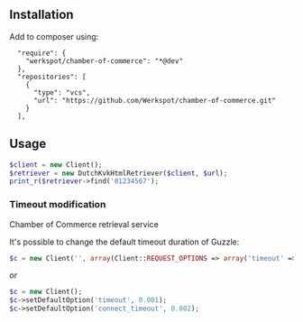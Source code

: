 ## Installation

Add to composer using:

```
  "require": {
    "werkspot/chamber-of-commerce": "*@dev"
  },
  "repositories": [
    {
      "type": "vcs",
      "url": "https://github.com/Werkspot/chamber-of-commerce.git"
    }
  ],
```

## Usage

```php
$client = new Client();
$retriever = new DutchKvkHtmlRetriever($client, $url);
print_r($retriever->find('01234567');
```


### Timeout modification

Chamber of Commerce retrieval service

It's possible to change the default timeout duration of Guzzle:

```php
$c = new Client('', array(Client::REQUEST_OPTIONS => array('timeout' => 0.001, 'connect_timeout' => 0.002)));
```

or

```php
$c = new Client();
$c->setDefaultOption('timeout', 0.001);
$c->setDefaultOption('connect_timeout', 0.002);
```